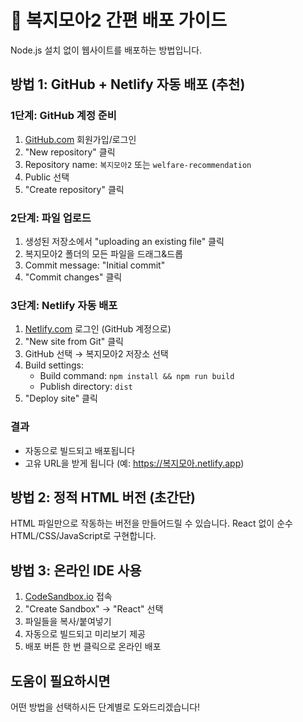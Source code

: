 # 🚀 복지모아2 간편 배포 가이드

Node.js 설치 없이 웹사이트를 배포하는 방법입니다.

## 방법 1: GitHub + Netlify 자동 배포 (추천)

### 1단계: GitHub 계정 준비
1. [GitHub.com](https://github.com) 회원가입/로그인
2. "New repository" 클릭
3. Repository name: `복지모아2` 또는 `welfare-recommendation`
4. Public 선택
5. "Create repository" 클릭

### 2단계: 파일 업로드
1. 생성된 저장소에서 "uploading an existing file" 클릭
2. 복지모아2 폴더의 모든 파일을 드래그&드롭
3. Commit message: "Initial commit"
4. "Commit changes" 클릭

### 3단계: Netlify 자동 배포
1. [Netlify.com](https://netlify.com) 로그인 (GitHub 계정으로)
2. "New site from Git" 클릭
3. GitHub 선택 → 복지모아2 저장소 선택
4. Build settings:
   - Build command: `npm install && npm run build`
   - Publish directory: `dist`
5. "Deploy site" 클릭

### 결과
- 자동으로 빌드되고 배포됩니다
- 고유 URL을 받게 됩니다 (예: https://복지모아.netlify.app)

## 방법 2: 정적 HTML 버전 (초간단)

HTML 파일만으로 작동하는 버전을 만들어드릴 수 있습니다.
React 없이 순수 HTML/CSS/JavaScript로 구현합니다.

## 방법 3: 온라인 IDE 사용

1. [CodeSandbox.io](https://codesandbox.io) 접속
2. "Create Sandbox" → "React" 선택
3. 파일들을 복사/붙여넣기
4. 자동으로 빌드되고 미리보기 제공
5. 배포 버튼 한 번 클릭으로 온라인 배포

## 도움이 필요하시면
어떤 방법을 선택하시든 단계별로 도와드리겠습니다!